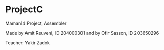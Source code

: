 # ProjectC
Maman14 Project, Assembler

Made by Amit Reuveni, ID 204000301
and by Ofir Sasson, ID 203650296

Teacher: Yakir Zadok
